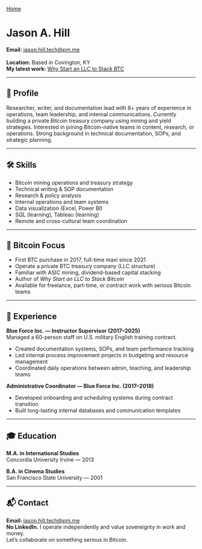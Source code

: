 [Home](./index.md)

# Jason A. Hill

**Email:** [jason.hill.tech@pm.me](mailto:jason.hill.tech@pm.me)  
<br>**Location:** Based in Covington, KY
<br>**My latest work:** [Why Start an LLC to Stack BTC](./index.md)

---

## 🎯 Profile

Researcher, writer, and documentation lead with 8+ years of experience in operations, team leadership, and internal communications. Currently building a private Bitcoin treasury company using mining and yield strategies. Interested in joining Bitcoin-native teams in content, research, or operations. Strong background in technical documentation, SOPs, and strategic planning.

---

## 🛠 Skills

- Bitcoin mining operations and treasury strategy  
- Technical writing & SOP documentation  
- Research & policy analysis  
- Internal operations and team systems  
- Data visualization (Excel, Power BI)  
- SQL (learning), Tableau (learning)  
- Remote and cross-cultural team coordination

---

## 🧠 Bitcoin Focus

- First BTC purchase in 2017, full-time maxi since 2021  
- Operate a private BTC treasury company (LLC structure)  
- Familiar with ASIC mining, dividend-based capital stacking  
- Author of *Why Start an LLC to Stack Bitcoin*  
- Available for freelance, part-time, or contract work with serious Bitcoin teams

---

## 💼 Experience

**Blue Force Inc. — Instructor Supervisor (2017–2025)**  
Managed a 60-person staff on U.S. military English training contract.  
- Created documentation systems, SOPs, and team performance tracking  
- Led internal process improvement projects in budgeting and resource management  
- Coordinated daily operations between admin, teaching, and leadership teams  

**Administrative Coordinator — Blue Force Inc. (2017–2018)**  
- Developed onboarding and scheduling systems during contract transition  
- Built long-lasting internal databases and communication templates

---

## 🎓 Education

**M.A. in International Studies**  
Concordia University Irvine — 2013  

**B.A. in Cinema Studies**  
San Francisco State University — 2001  

---

## 📬 Contact

**Email:** [jason.hill.tech@pm.me](mailto:jason.hill.tech@pm.me)  
**No LinkedIn.** I operate independently and value sovereignty in work and money.  
Let’s collaborate on something serious in Bitcoin.

